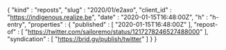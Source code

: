 {
  "kind" : "reposts",
  "slug" : "2020/01/e2axo",
  "client_id" : "https://indigenous.realize.be",
  "date" : "2020-01-15T16:48:00Z",
  "h" : "h-entry",
  "properties" : {
    "published" : [ "2020-01-15T16:48:00Z" ],
    "repost-of" : [ "https://twitter.com/sailoremo/status/1217278246527488000" ],
    "syndication" : [ "https://brid.gy/publish/twitter" ]
  }
}
